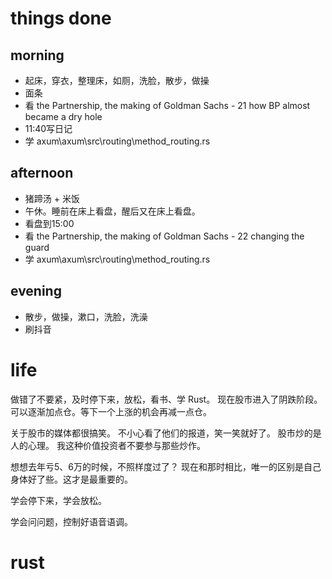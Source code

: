 # things done
## morning
* 起床，穿衣，整理床，如厕，洗脸，散步，做操
* 面条
* 看 the Partnership, the making of Goldman Sachs - 21 how BP almost became a dry hole
* 11:40写日记
* 学 axum\axum\src\routing\method_routing.rs
## afternoon
* 猪蹄汤 + 米饭
* 午休。睡前在床上看盘，醒后又在床上看盘。
* 看盘到15:00
* 看 the Partnership, the making of Goldman Sachs - 22 changing the guard
* 学 axum\axum\src\routing\method_routing.rs
## evening
* 散步，做操，漱口，洗脸，洗澡
* 刷抖音

# life
做错了不要紧，及时停下来，放松，看书、学 Rust。
现在股市进入了阴跌阶段。
可以逐渐加点仓。等下一个上涨的机会再减一点仓。

关于股市的媒体都很搞笑。
不小心看了他们的报道，笑一笑就好了。
股市炒的是人的心理。
我这种价值投资者不要参与那些炒作。

想想去年亏5、6万的时候，不照样度过了？
现在和那时相比，唯一的区别是自己身体好了些。这才是最重要的。

学会停下来，学会放松。

学会问问题，控制好语音语调。

# rust

